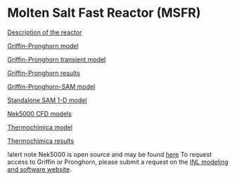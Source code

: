 # Molten Salt Fast Reactor (MSFR)

[Description of the reactor](msfr/reactor_description.md)

[Griffin-Pronghorn model](msfr/griffin_pgh_model.md)

[Griffin-Pronghorn transient model](msfr/griffin_pgh_transient_model.md)

[Griffin-Pronghorn results](msfr/griffin_pgh_results.md)

[Griffin-Pronghorn-SAM model](msfr/plant/index.md)

[Standalone SAM 1-D model](msfr/plant/SAM_model.md)

[Nek5000 CFD models](msfr/nek5000_cfd_model.md)

[Thermochimica model](msfr/thermo_model.md)

[Thermochimica results](msfr/thermo_results.md)

<!---[Nek5000 CFD results](msfr/nek5000_cfd_results.md)--->

!alert note
Nek5000 is open source and may be found [here](https://github.com/Nek5000)
To request access to Griffin or Pronghorn, please submit a request on the
[INL modeling and software website](https://modsimcode.inl.gov/SitePages/Home.aspx).
